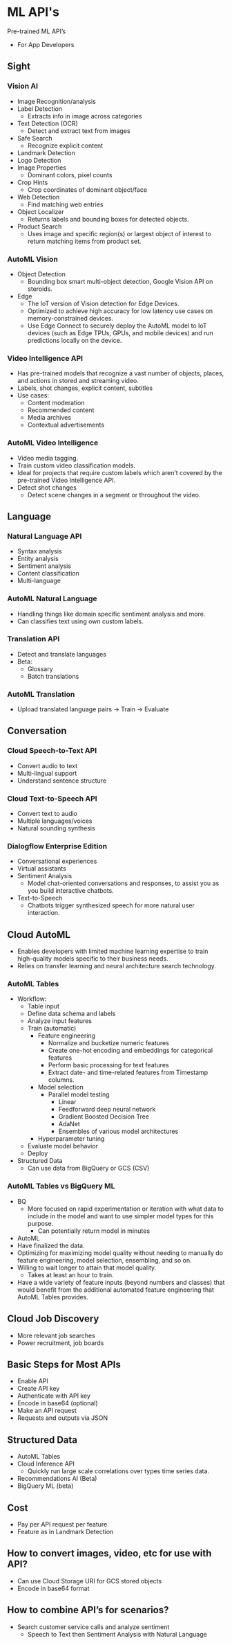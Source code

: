 # ML API's

Pre-trained ML API’s

- For App Developers

## Sight

### Vision AI
- Image Recognition/analysis
- Label Detection
    - Extracts info in image across categories
- Text Detection (OCR)
    - Detect and extract text from images
- Safe Search
    - Recognize explicit content
- Landmark Detection
- Logo Detection
- Image Properties
    - Dominant colors, pixel counts
- Crop Hints
    - Crop coordinates of dominant object/face
- Web Detection
    - Find matching web entries
- Object Localizer
    - Returns labels and bounding boxes for detected objects.
- Product Search
    - Uses image and specific region(s) or largest object of interest to return matching items from product set.

### AutoML Vision
- Object Detection
    - Bounding box smart multi-object detection, Google Vision API on steroids.
- Edge
    - The IoT version of Vision detection for Edge Devices.
    - Optimized to achieve high accuracy for low latency use cases on memory-constrained devices.
    - Use Edge Connect to securely deploy the AutoML model to IoT devices (such as Edge TPUs, GPUs, and mobile devices) and run predictions locally on the device.

### Video Intelligence API
- Has pre-trained models that recognize a vast number of objects, places, and actions in stored and streaming video.
- Labels, shot changes, explicit content, subtitles
- Use cases:
    - Content moderation
    - Recommended content
    - Media archives
    - Contextual advertisements

### AutoML Video Intelligence
- Video media tagging.
- Train custom video classification models.
- Ideal for projects that require custom labels which aren’t covered by the pre-trained Video Intelligence API.
- Detect shot changes
    - Detect scene changes in a segment or throughout the video.

## Language

### Natural Language API
- Syntax analysis
- Entity analysis
- Sentiment analysis
- Content classification
- Multi-language

### AutoML Natural Language
- Handling things like domain specific sentiment analysis and more.
- Can classifies text using own custom labels.

### Translation API
- Detect and translate languages
- Beta:
    - Glossary
    - Batch translations

### AutoML Translation
- Upload translated language pairs -> Train -> Evaluate

## Conversation

### Cloud Speech-to-Text API
- Convert audio to text
- Multi-lingual support
- Understand sentence structure

### Cloud Text-to-Speech API
- Convert text to audio
- Multiple languages/voices
- Natural sounding synthesis

### Dialogflow Enterprise Edition
- Conversational experiences
- Virtual assistants
- Sentiment Analysis
    - Model chat-oriented conversations and responses, to assist you as you build interactive chatbots.
- Text-to-Speech
    - Chatbots trigger synthesized speech for more natural user interaction.

## Cloud AutoML
- Enables developers with limited machine learning expertise to train high-quality models specific to their business needs.
- Relies on transfer learning and neural architecture search technology.

### AutoML Tables
- Workflow:
    - Table input
    - Define data schema and labels
    - Analyze input features
    - Train (automatic)
        - Feature engineering
            - Normalize and bucketize numeric features
            - Create one-hot encoding and embeddings for categorical features
            - Perform basic processing for text features
            - Extract date- and time-related features from Timestamp columns.
        - Model selection
            - Parallel model testing
                - Linear
                - Feedforward deep neural network
                - Gradient Boosted Decision Tree
                - AdaNet
                - Ensembles of various model architectures
        - Hyperparameter tuning
    - Evaluate model behavior
    - Deploy
- Structured Data
    - Can use data from BigQuery or GCS (CSV)

### AutoML Tables vs BigQuery ML
- BQ
    - More focused on rapid experimentation or iteration with what data to include in the model and want to use simpler model types for this purpose.
        - Can potentially return model in minutes
- AutoML
- Have finalized the data.
- Optimizing for maximizing model quality without needing to manually do feature engineering, model selection, ensembling, and so on.
- Willing to wait longer to attain that model quality.
    - Takes at least an hour to train.
- Have a wide variety of feature inputs (beyond numbers and classes) that would benefit from the additional automated feature engineering that AutoML Tables provides.

## Cloud Job Discovery
- More relevant job searches
- Power recruitment, job boards

## Basic Steps for Most APIs
- Enable API
- Create API key
- Authenticate with API key
- Encode in base64 (optional)
- Make an API request
- Requests and outputs via JSON

## Structured Data
- AutoML Tables
- Cloud Inference API
    - Quickly run large scale correlations over types time series data.
- Recommendations AI (Beta)
- BigQuery ML (beta)

## Cost
- Pay per API request per feature
- Feature as in Landmark Detection

## How to convert images, video, etc for use with API?
- Can use Cloud Storage URI for GCS stored objects
- Encode in base64 format

## How to combine API’s for scenarios?
- Search customer service calls and analyze sentiment
    - Speech to Text then Sentiment Analysis with Natural Language
